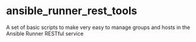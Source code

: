 # ansible_runner_rest_tools
A set of basic scripts to make very easy to manage groups and hosts in the Ansible Runner RESTful service 
